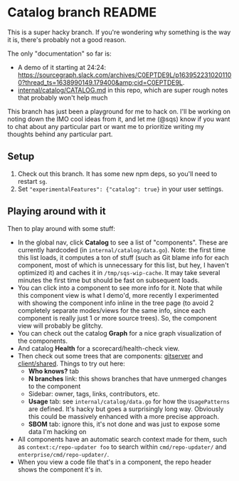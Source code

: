 # Catalog branch README

This is a super hacky branch. If you're wondering why something is the way it is, there's probably not a good reason.

The only "documentation" so far is:
- A demo of it starting at 24:24: https://sourcegraph.slack.com/archives/C0EPTDE9L/p1639522310201100?thread_ts=1638990149.179400&amp;cid=C0EPTDE9L.
- [internal/catalog/CATALOG.md](internal/catalog/CATALOG.md) in this repo, which are super rough notes that probably won't help much

This branch has just been a playground for me to hack on. I'll be working on noting down the IMO cool ideas from it, and let me (@sqs) know if you want to chat about any particular part or want me to prioritize writing my thoughts behind any particular part.

## Setup

1. Check out this branch. It has some new npm deps, so you'll need to restart `sg`.
1. Set `"experimentalFeatures": {"catalog": true}` in your user settings.

## Playing around with it

Then to play around with some stuff:

- In the global nav, click **Catalog** to see a list of "components". These are currently hardcoded (in `internal/catalog/data.go`). Note: the first time this list loads, it computes a ton of stuff (such as Git blame info for each component, most of which is unnecessary for this list, but hey, I haven't optimized it) and caches it in `/tmp/sqs-wip-cache`. It may take several minutes the first time but should be fast on subsequent loads.
- You can click into a component to see more info for it. Note that while this component view is what I demo'd, more recently I experimented with showing the component info inline in the tree page (to avoid 2 completely separate modes/views for the same info, since each component is really just 1 or more source trees). So, the component view will probably be glitchy.
- You can check out the catalog **Graph** for a nice graph visualization of the components.
- And catalog **Health** for a scorecard/health-check view.
- Then check out some trees that are components: [gitserver](https://sourcegraph.test:3443/github.com/sourcegraph/sourcegraph/-/tree/cmd/gitserver) and [client/shared](https://sourcegraph.test:3443/github.com/sourcegraph/sourcegraph/-/tree/client/shared). Things to try out here:
  - **Who knows?** tab
  - **N branches** link: this shows branches that have unmerged changes to the component
  - Sidebar: owner, tags, links, contributors, etc.
  - **Usage** tab: see `internal/catalog/data.go` for how the `UsagePatterns` are defined. It's hacky but goes a surprisingly long way. Obviously this could be massively enhanced with a more precise approach.
  - **SBOM** tab: ignore this, it's not done and was just to expose some data I'm hacking on
- All components have an automatic search context made for them, such as `context:c/repo-updater foo` to search within `cmd/repo-updater/` and `enterprise/cmd/repo-updater/`.
- When you view a code file that's in a component, the repo header shows the component it's in.


